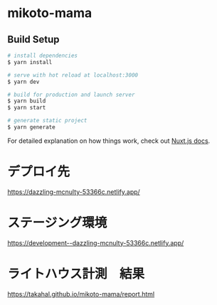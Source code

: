 # mikoto-mama

## Build Setup

```bash
# install dependencies
$ yarn install

# serve with hot reload at localhost:3000
$ yarn dev

# build for production and launch server
$ yarn build
$ yarn start

# generate static project
$ yarn generate
```

For detailed explanation on how things work, check out [Nuxt.js docs](https://nuxtjs.org).

# デプロイ先
https://dazzling-mcnulty-53366c.netlify.app/

# ステージング環境
https://development--dazzling-mcnulty-53366c.netlify.app/

# ライトハウス計測　結果
https://takahal.github.io/mikoto-mama/report.html